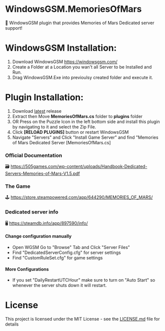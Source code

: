 # WindowsGSM.MemoriesOfMars
🧩 WindowsGSM plugin that provides Memories of Mars Dedicated server support!


# WindowsGSM Installation: 
1. Download  WindowsGSM https://windowsgsm.com/ 
2. Create a Folder at a Location you wan't all Server to be Installed and Run.
4. Drag WindowsGSM.Exe into previoulsy created folder and execute it.

# Plugin Installation:
1. Download [latest](https://github.com/ohmcodes/WindowsGSM.MemoriesOfMars/releases/latest) release
2. Extract then Move **MemoriesOfMars.cs** folder to **plugins** folder
3. OR Press on the Puzzle Icon in the left bottom side and install this plugin by navigating to it and select the Zip File.
4. Click **[RELOAD PLUGINS]** button or restart WindowsGSM
5. Navigate "Servers" and Click "Install Game Server" and find "Memories of Mars Dedicated Server [MemoriesOfMars.cs]

### Official Documentation
🗃️ https://505games.com/wp-content/uploads/Handbook-Dedicated-Servers-Memories-of-Mars-V1.5.pdf

### The Game
🕹️ https://store.steampowered.com/app/644290/MEMORIES_OF_MARS/

### Dedicated server info
🖥️ https://steamdb.info/app/897590/info/

#### Change configuration manually
- Open WGSM Go to "Browse" Tab and Click "Server Files"
- Find "DedicatedServerConfig.cfg" for server settings
- Find "CustomRuleSet.cfg" for game settings

#### More Configurations
- If you set "DailyRestartUTCHour" make sure to turn on "Auto Start" so whenever the server shuts down it will restart.

# License
This project is licensed under the MIT License - see the <a href="https://github.com/ohmcodes/WindowsGSM.MemoriesOfMars/blob/main/LICENSE">LICENSE.md</a> file for details
